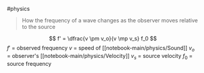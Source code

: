 #physics 

> How the frequency of a wave changes as the observer moves relative to the source

$$ f' = \dfrac{v \pm v_o}{v \mp v_s} f_0 $$
$f'$ = observed frequency
$v$ = speed of [[notebook-main/physics/Sound]]
$v_o$ = observer's [[notebook-main/physics/Velocity]]
$v_s$ = source velocity
$f_0$ = source frequency